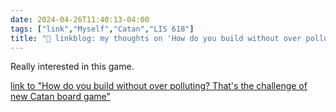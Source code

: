 ```yaml
---
date: 2024-04-26T11:40:13-04:00
tags: ["link","Myself","Catan","LIS 618"]
title: "🔗 linkblog: my thoughts on 'How do you build without over polluting? That's the challenge of new Catan board game'"
---
```

Really interested in this game.

[link to "How do you build without over polluting? That's the challenge of new Catan board game"](https://npr.org/2024/04/22/1245096795/catan-board-game-climate-change-pollution)